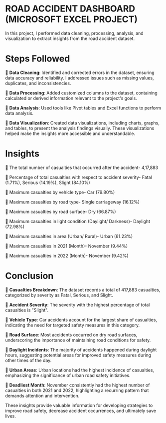 # ROAD ACCIDENT DASHBOARD (MICROSOFT EXCEL PROJECT)

In this project, I performed data cleaning, processing, analysis, and visualization to extract insights from the road accident dataset.

# Steps Followed

🔸 **Data Cleaning**: Identified and corrected errors in the dataset, ensuring data accuracy and reliability. I addressed issues such as missing values, duplicates, and inconsistencies.

🔸 **Data Processing**: Added customized columns to the dataset, containing calculated or derived information relevant to the project's goals.

🔸 **Data Analysis**: Used tools like Pivot tables and Excel functions to perform data analysis.

🔸 **Data Visualization**: Created data visualizations, including charts, graphs, and tables, to present the analysis findings visually. These visualizations helped make the insights more accessible and understandable.

# Insights

🔹 The total number of casualties that occurred after the accident- 4,17,883

🔹 Percentage of total casualties with respect to accident severity- Fatal (1.71%), Serious (14.19%), Slight (84.10%)

🔹 Maximum casualties by vehicle type- Car (79.80%)

🔹 Maximum casualties by road type- Single carriageway (16.12%)

🔹 Maximum casualties by road surface- Dry (66.87%)

🔹 Maximum casualties in light condition (Daylight/ Darkness)- Daylight (72.98%)

🔹 Maximum casualties in area (Urban/ Rural)- Urban (61.23%)

🔹 Maximum casualties in 2021 (Month)- November (9.44%)

🔹 Maximum casualties in 2022 (Month)- November (9.42%)

# Conclusion

🔎 **Casualties Breakdown**: The dataset records a total of 417,883 casualties, categorized by severity as Fatal, Serious, and Slight.

🔎 **Accident Severity**: The severity with the highest percentage of total casualties is "Slight".

🔎 **Vehicle Type**: Car accidents account for the largest share of casualties, indicating the need for targeted safety measures in this category.

🔎 **Road Surface**: Most accidents occurred on dry road surfaces, underscoring the importance of maintaining road conditions for safety.

🔎 **Daylight Incidents**: The majority of accidents happened during daylight hours, suggesting potential areas for improved safety measures during other times of the day.

🔎 **Urban Areas**: Urban locations had the highest incidence of casualties, emphasizing the significance of urban road safety initiatives.

🔎 **Deadliest Month**: November consistently had the highest number of casualties in both 2021 and 2022, highlighting a recurring pattern that demands attention and intervention.

These insights provide valuable information for developing strategies to improve road safety, decrease accident occurrences, and ultimately save lives.


 
